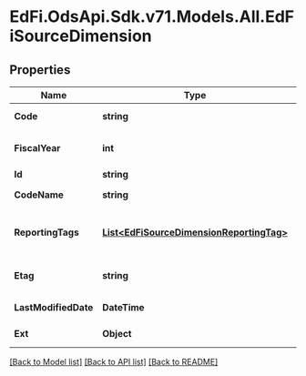 # EdFi.OdsApi.Sdk.v71.Models.All.EdFiSourceDimension

## Properties

Name | Type | Description | Notes
------------ | ------------- | ------------- | -------------
**Code** | **string** | The code representation of the account source dimension. | 
**FiscalYear** | **int** | The fiscal year for which the account source dimension is valid. | 
**Id** | **string** |  | [optional] 
**CodeName** | **string** | A description of the account source dimension. | [optional] 
**ReportingTags** | [**List&lt;EdFiSourceDimensionReportingTag&gt;**](EdFiSourceDimensionReportingTag.md) | An unordered collection of sourceDimensionReportingTags. Optional tag for accountability reporting. | [optional] 
**Etag** | **string** | A unique system-generated value that identifies the version of the resource. | [optional] 
**LastModifiedDate** | **DateTime** | The date and time the resource was last modified. | [optional] 
**Ext** | **Object** | Extensions to the SourceDimension entity. | [optional] 

[[Back to Model list]](../../README.md#documentation-for-models) [[Back to API list]](../../README.md#documentation-for-api-endpoints) [[Back to README]](../../README.md)

